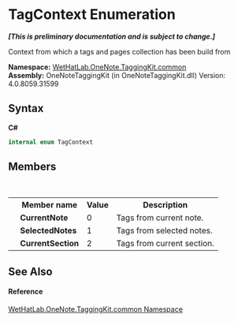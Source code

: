 # TagContext Enumeration
 _**\[This is preliminary documentation and is subject to change.\]**_

Context from which a tags and pages collection has been build from

**Namespace:**&nbsp;<a href="bcdbab9c-63d1-48a4-6937-af53fb8d9a55">WetHatLab.OneNote.TaggingKit.common</a><br />**Assembly:**&nbsp;OneNoteTaggingKit (in OneNoteTaggingKit.dll) Version: 4.0.8059.31599

## Syntax

**C#**<br />
``` C#
internal enum TagContext
```


## Members
&nbsp;<table><tr><th></th><th>Member name</th><th>Value</th><th>Description</th></tr><tr><td /><td target="F:WetHatLab.OneNote.TaggingKit.common.TagContext.CurrentNote">**CurrentNote**</td><td>0</td><td>Tags from current note.</td></tr><tr><td /><td target="F:WetHatLab.OneNote.TaggingKit.common.TagContext.SelectedNotes">**SelectedNotes**</td><td>1</td><td>Tags from selected notes.</td></tr><tr><td /><td target="F:WetHatLab.OneNote.TaggingKit.common.TagContext.CurrentSection">**CurrentSection**</td><td>2</td><td>Tags from current section.</td></tr></table>

## See Also


#### Reference
<a href="bcdbab9c-63d1-48a4-6937-af53fb8d9a55">WetHatLab.OneNote.TaggingKit.common Namespace</a><br />